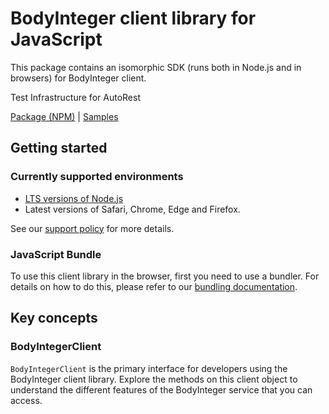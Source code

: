 # BodyInteger client library for JavaScript

This package contains an isomorphic SDK (runs both in Node.js and in browsers) for BodyInteger client.

Test Infrastructure for AutoRest

[Package (NPM)](https://www.npmjs.com/package/@msinternal/body-integer) |
[Samples](https://github.com/Azure-Samples/azure-samples-js-management)

## Getting started

### Currently supported environments

- [LTS versions of Node.js](https://github.com/nodejs/release#release-schedule)
- Latest versions of Safari, Chrome, Edge and Firefox.

See our [support policy](https://github.com/Azure/azure-sdk-for-js/blob/main/SUPPORT.md) for more details.





### JavaScript Bundle
To use this client library in the browser, first you need to use a bundler. For details on how to do this, please refer to our [bundling documentation](https://aka.ms/AzureSDKBundling).

## Key concepts

### BodyIntegerClient

`BodyIntegerClient` is the primary interface for developers using the BodyInteger client library. Explore the methods on this client object to understand the different features of the BodyInteger service that you can access.

